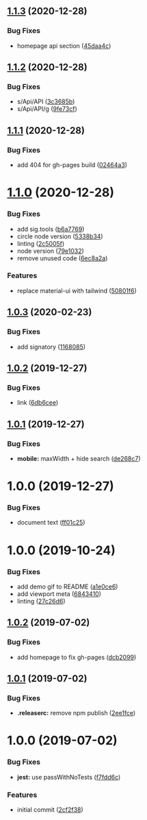 ## [1.1.3](https://github.com/ethereumstack/ethereumstack.tools/compare/1.1.2...1.1.3) (2020-12-28)


### Bug Fixes

* homepage api section ([45daa4c](https://github.com/ethereumstack/ethereumstack.tools/commit/45daa4c27508d0e1ea80863705ad66a8484ea7ad))

## [1.1.2](https://github.com/ethereumstack/ethereumstack.tools/compare/1.1.1...1.1.2) (2020-12-28)


### Bug Fixes

* s/Api/API ([3c3685b](https://github.com/ethereumstack/ethereumstack.tools/commit/3c3685b35133b7555c1f859479e87e84d72aa6e8))
* s/Api/API/g ([9fe73cf](https://github.com/ethereumstack/ethereumstack.tools/commit/9fe73cf095daf09e0ea86b820c5d4135d1c83b68))

## [1.1.1](https://github.com/ethereumstack/ethereumstack.tools/compare/1.1.0...1.1.1) (2020-12-28)


### Bug Fixes

* add 404 for gh-pages build ([02464a3](https://github.com/ethereumstack/ethereumstack.tools/commit/02464a3850ca570f2ee130561ec59b8a8b64aa50))

# [1.1.0](https://github.com/ethereumstack/ethereumstack.tools/compare/1.0.3...1.1.0) (2020-12-28)


### Bug Fixes

* add sig.tools ([b6a7769](https://github.com/ethereumstack/ethereumstack.tools/commit/b6a7769adbe7b6fe2a8165fc75fdda6c580d19d6))
* circle node version ([5338b34](https://github.com/ethereumstack/ethereumstack.tools/commit/5338b345687a23d7a2e790596e18e9003826b43c))
* linting ([2c5005f](https://github.com/ethereumstack/ethereumstack.tools/commit/2c5005f43cb6887dae68e163a1463e1f8dfe9b5f))
* node version ([79e1032](https://github.com/ethereumstack/ethereumstack.tools/commit/79e1032f53a2c4669c5a305d7d09e15e566c703c))
* remove unused code ([6ec8a2a](https://github.com/ethereumstack/ethereumstack.tools/commit/6ec8a2aecc2b4d7c190ca63eba244f859de233eb))


### Features

* replace material-ui with tailwind ([50801f6](https://github.com/ethereumstack/ethereumstack.tools/commit/50801f6c34d0482b7ae0dac64cac269af3203867))

## [1.0.3](https://github.com/ethereumstack/ethereumstack.tools/compare/1.0.2...1.0.3) (2020-02-23)


### Bug Fixes

* add signatory ([1168085](https://github.com/ethereumstack/ethereumstack.tools/commit/116808530c4fc13bd2c90d3c45cedc643174639a))

## [1.0.2](https://github.com/ethereumstack/ethereumstack.tools/compare/1.0.1...1.0.2) (2019-12-27)


### Bug Fixes

* link ([6db6cee](https://github.com/ethereumstack/ethereumstack.tools/commit/6db6cee2b369cc8bddf00ec2e3f10db554fc8de5))

## [1.0.1](https://github.com/ethereumstack/ethereumstack.tools/compare/1.0.0...1.0.1) (2019-12-27)


### Bug Fixes

* **mobile:** maxWidth + hide search ([de268c7](https://github.com/ethereumstack/ethereumstack.tools/commit/de268c7c620516b98a016d600c68d9e1983cb996))

# 1.0.0 (2019-12-27)


### Bug Fixes

* document text ([ff01c25](https://github.com/ethereumstack/ethereumstack.tools/commit/ff01c25ecec35a6c75a2e2a9a7b6c4a9f07adabf))

# 1.0.0 (2019-10-24)


### Bug Fixes

* add demo gif to README ([a1e0ce6](https://github.com/etclabscore/pristine-typescript-react-material-ui/commit/a1e0ce6dd7c0d44e46e41faaf52b7e45b8623ce9))
* add viewport meta ([6843410](https://github.com/etclabscore/pristine-typescript-react-material-ui/commit/68434105895ea915c3aa4204c8827801d3a5d7bc))
* linting ([27c26d6](https://github.com/etclabscore/pristine-typescript-react-material-ui/commit/27c26d6fa744910a0c53789b0f020a7870053925))

## [1.0.2](https://github.com/etclabscore/pristine-typescript-react/compare/1.0.1...1.0.2) (2019-07-02)


### Bug Fixes

* add homepage to fix gh-pages ([dcb2099](https://github.com/etclabscore/pristine-typescript-react/commit/dcb2099))

## [1.0.1](https://github.com/etclabscore/pristine-typescript-react/compare/1.0.0...1.0.1) (2019-07-02)


### Bug Fixes

* **.releaserc:** remove npm publish ([2ee1fce](https://github.com/etclabscore/pristine-typescript-react/commit/2ee1fce))

# 1.0.0 (2019-07-02)


### Bug Fixes

* **jest:** use passWithNoTests ([f7fdd6c](https://github.com/etclabscore/pristine-typescript-react/commit/f7fdd6c))


### Features

* initial commit ([2cf2f38](https://github.com/etclabscore/pristine-typescript-react/commit/2cf2f38))
